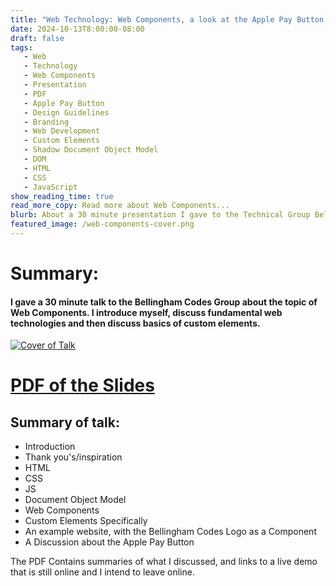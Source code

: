 ```yaml
---
title: "Web Technology: Web Components, a look at the Apple Pay Button example"
date: 2024-10-13T8:00:00-08:00
draft: false
tags: 
   - Web
   - Technology
   - Web Components
   - Presentation
   - PDF
   - Apple Pay Button
   - Design Guidelines
   - Branding
   - Web Development
   - Custom Elements
   - Shadow Document Object Model
   - DOM
   - HTML
   - CSS
   - JavaScript
show_reading_time: true
read_more_copy: Read more about Web Components...
blurb: About a 30 minute presentation I gave to the Technical Group Bellingham Codes in September 2024 
featured_image: /web-components-cover.png   
---
```


# Summary: 

#### I gave a 30 minute talk to the Bellingham Codes Group about the topic of Web Components. I introduce myself, discuss fundamental web technologies and then discuss basics of custom elements.

[![Cover of Talk](/web-components-cover.png)](/morgan-murrah-web-components-talk-sept-2024.pdf)

# [PDF of the Slides](/morgan-murrah-web-components-talk-sept-2024.pdf)

## Summary of talk:

* Introduction
* Thank you's/inspiration
* HTML   
* CSS
* JS
* Document Object Model
* Web Components
* Custom Elements Specifically
* An example website, with the Bellingham Codes Logo as a Component
* A Discussion about the Apple Pay Button

The PDF Contains summaries of what I discussed, and links to a live demo that is still online and I intend to leave online. 



